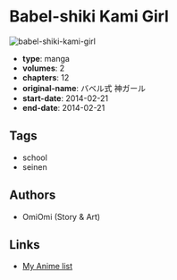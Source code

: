 # Babel-shiki Kami Girl

![babel-shiki-kami-girl](https://cdn.myanimelist.net/images/manga/3/192526.jpg)

-   **type**: manga
-   **volumes**: 2
-   **chapters**: 12
-   **original-name**: バベル式 神ガール
-   **start-date**: 2014-02-21
-   **end-date**: 2014-02-21

## Tags

-   school
-   seinen

## Authors

-   OmiOmi (Story & Art)

## Links

-   [My Anime list](https://myanimelist.net/manga/105067/Babel-shiki_Kami_Girl)
